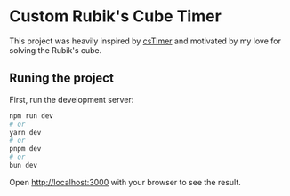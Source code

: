 # Custom Rubik's Cube Timer

This project was heavily inspired by [csTimer](https://cstimer.net/) and motivated by my love for solving the Rubik's cube.

## Runing the project 

First, run the development server:

```bash
npm run dev
# or
yarn dev
# or
pnpm dev
# or
bun dev
```

Open [http://localhost:3000](http://localhost:3000) with your browser to see the result.
